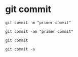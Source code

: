 git commit
==========

```
git commit -m "primer commit"
```


```
git commit -am "primer commit"
```

```
git commit
```

```
git commit -a
```


